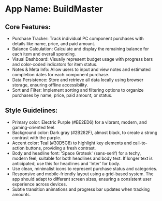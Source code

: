 # **App Name**: BuildMaster

## Core Features:

- Purchase Tracker: Track individual PC component purchases with details like name, price, and paid amount.
- Balance Calculation: Calculate and display the remaining balance for each item and overall spending.
- Visual Dashboard: Visually represent budget usage with progress bars and color-coded indicators for item status.
- Notes & Meta Info: Allow users to input and view notes and estimated completion dates for each component purchase.
- Data Persistence: Store and retrieve all data locally using browser storage, ensuring offline accessibility.
- Sort and Filter: Implement sorting and filtering options to organize purchases by name, price, paid amount, or status.

## Style Guidelines:

- Primary color: Electric Purple (#BE2ED6) for a vibrant, modern, and gaming-oriented feel.
- Background color: Dark gray (#2B282F), almost black, to create a strong contrast with the purple.
- Accent color: Teal (#30D5C8) to highlight key elements and call-to-action buttons, providing a fresh contrast.
- Body and headline font: 'Space Grotesk' (sans-serif) for a techy, modern feel; suitable for both headlines and body text. If longer text is anticipated, use this for headlines and 'Inter' for body.
- Use clean, minimalist icons to represent purchase status and categories.
- Responsive and mobile-friendly layout using a grid-based system. The app should adapt to different screen sizes, ensuring a consistent user experience across devices.
- Subtle transition animations and progress bar updates when tracking amounts.